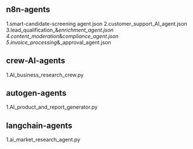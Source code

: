 ## n8n-agents
1.smart-candidate-screening agent.json
2.customer_support_AI_agent.json
3.lead_qualification_&_enrichment_agent.json
4.content_moderation_&_compliance_agent.json
5.invoice_processing_&_approval_agent.json

## crew-AI-agents
1.AI_business_research_crew.py

## autogen-agents
1.AI_product_and_report_generator.py

## langchain-agents
1.ai_market_research_agent.py
